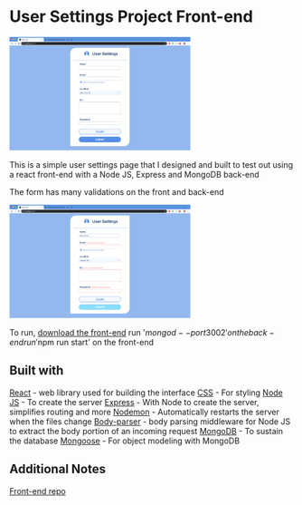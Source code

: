 # User Settings Project Front-end

<img alt="User-setting-image" src="images/User-setting-image.png" width="320px" height="200px">

This is a simple user settings page that I designed and built to test out using a react front-end with a Node JS, Express and MongoDB back-end

The form has many validations on the front and back-end

<img alt="User-setting-image" src="images/User-setting-image2.png" width="320px" height="200px">

To run, [download the front-end](https://github.com/EvanPavley/user-frontend)
run '$mongod --port 3002' on the back-end
run '$npm run start' on the front-end

## Built with
[React](https://reactjs.org/) - web library used for building the interface
[CSS](https://developer.mozilla.org/en-US/docs/Web/CSS) - For styling
[Node JS](https://nodejs.org/en/) - To create the server
[Express](https://expressjs.com/) - With Node to create the server, simplifies routing and more
[Nodemon](https://nodemon.io/) - Automatically restarts the server when the files change
[Body-parser](https://www.npmjs.com/package/body-parser) - body parsing middleware for Node JS to extract the body portion of an incoming request
[MongoDB](https://www.mongodb.com/) - To sustain the database
[Mongoose](https://mongoosejs.com/) - For object modeling with MongoDB

## Additional Notes
[Front-end repo](https://github.com/EvanPavley/user-frontend)
